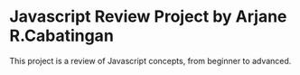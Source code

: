 # Javascript  Review Project by Arjane R.Cabatingan
This project is a review of Javascript  concepts, from beginner to advanced.